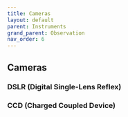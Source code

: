 ```yaml
---
title: Cameras
layout: default
parent: Instruments
grand_parent: Observation
nav_order: 6
---
```


## Cameras

### DSLR (Digital Single-Lens Reflex)

### CCD (Charged Coupled Device)
